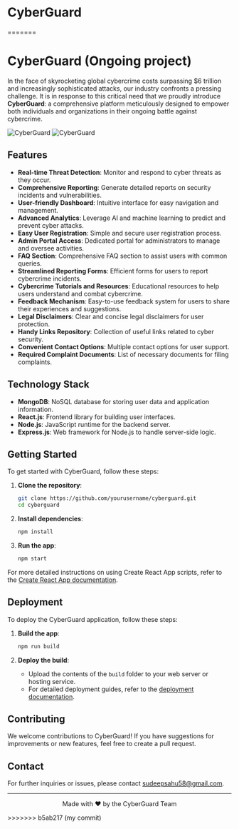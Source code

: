 # CyberGuard
=======
# CyberGuard (Ongoing project)

In the face of skyrocketing global cybercrime costs surpassing $6 trillion and increasingly sophisticated attacks, our industry confronts a pressing challenge. It is in response to this critical need that we proudly introduce **CyberGuard**: a comprehensive platform meticulously designed to empower both individuals and organizations in their ongoing battle against cybercrime.

![CyberGuard](public/Home.png)
![CyberGuard](public/RegisteraComplaint.png)

## Features

- **Real-time Threat Detection**: Monitor and respond to cyber threats as they occur.
- **Comprehensive Reporting**: Generate detailed reports on security incidents and vulnerabilities.
- **User-friendly Dashboard**: Intuitive interface for easy navigation and management.
- **Advanced Analytics**: Leverage AI and machine learning to predict and prevent cyber attacks.
- **Easy User Registration**: Simple and secure user registration process.
- **Admin Portal Access**: Dedicated portal for administrators to manage and oversee activities.
- **FAQ Section**: Comprehensive FAQ section to assist users with common queries.
- **Streamlined Reporting Forms**: Efficient forms for users to report cybercrime incidents.
- **Cybercrime Tutorials and Resources**: Educational resources to help users understand and combat cybercrime.
- **Feedback Mechanism**: Easy-to-use feedback system for users to share their experiences and suggestions.
- **Legal Disclaimers**: Clear and concise legal disclaimers for user protection.
- **Handy Links Repository**: Collection of useful links related to cyber security.
- **Convenient Contact Options**: Multiple contact options for user support.
- **Required Complaint Documents**: List of necessary documents for filing complaints.

## Technology Stack

- **MongoDB**: NoSQL database for storing user data and application information.
- **React.js**: Frontend library for building user interfaces.
- **Node.js**: JavaScript runtime for the backend server.
- **Express.js**: Web framework for Node.js to handle server-side logic.

## Getting Started

To get started with CyberGuard, follow these steps:

1. **Clone the repository**:
    ```sh
    git clone https://github.com/yourusername/cyberguard.git
    cd cyberguard
    ```

2. **Install dependencies**:
    ```sh
    npm install
    ```

3. **Run the app**:
    ```sh
    npm start
    ```

For more detailed instructions on using Create React App scripts, refer to the [Create React App documentation](https://facebook.github.io/create-react-app/docs/getting-started).

## Deployment

To deploy the CyberGuard application, follow these steps:

1. **Build the app**:
    ```sh
    npm run build
    ```

2. **Deploy the build**:
    - Upload the contents of the `build` folder to your web server or hosting service.
    - For detailed deployment guides, refer to the [deployment documentation](https://facebook.github.io/create-react-app/docs/deployment).

## Contributing

We welcome contributions to CyberGuard! If you have suggestions for improvements or new features, feel free to create a pull request.

## Contact

For further inquiries or issues, please contact [sudeepsahu58@gmail.com](mailto:sudeepsahu58@gmail.com).

---

<p align="center">
  Made with ❤️ by the CyberGuard Team
</p>
>>>>>>> b5ab217 (my commit)

